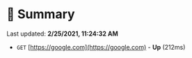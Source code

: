 # 📖 Summary
Last updated: **2/25/2021, 11:24:32 AM**

- `GET` [https://google.com](https://google.com) - **Up** (212ms)

